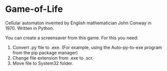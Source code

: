 # Game-of-Life
Cellular automaton invented by English mathematician John Conway in 1970. Written in Python.


You can create a screensaver from this game. For this you need:
  1. Convert .py file to .exe. (For example, using the Auto-py-to-exe program from the pip package manager)
  2. Сhange file extension from .exe to .scr.
  3. Move file to System32 folder.
